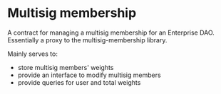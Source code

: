 # Multisig membership

A contract for managing a multisig membership for an Enterprise DAO.
Essentially a proxy to the multisig-membership library.

Mainly serves to:
- store multisig members' weights
- provide an interface to modify multisig members
- provide queries for user and total weights